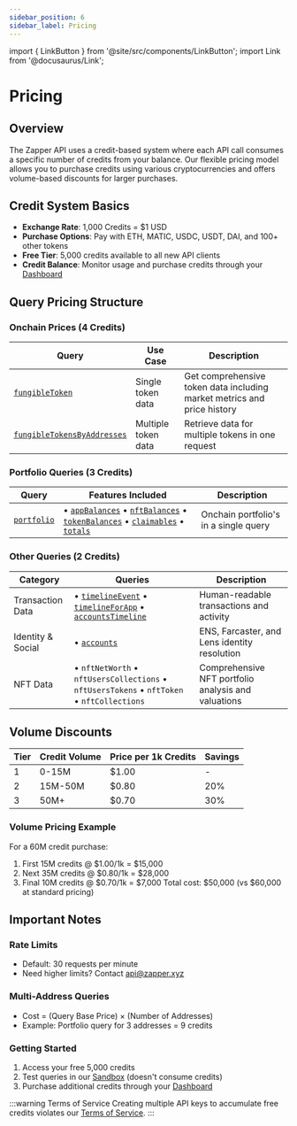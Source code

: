 ```yaml
---
sidebar_position: 6
sidebar_label: Pricing
---
```


import { LinkButton } from '@site/src/components/LinkButton';
import Link from '@docusaurus/Link';

# Pricing

## Overview
The Zapper API uses a credit-based system where each API call consumes a specific number of credits from your balance. Our flexible pricing model allows you to purchase credits using various cryptocurrencies and offers volume-based discounts for larger purchases.

## Credit System Basics
- **Exchange Rate**: 1,000 Credits = $1 USD
- **Purchase Options**: Pay with ETH, MATIC, USDC, USDT, DAI, and 100+ other tokens
- **Free Tier**: 5,000 credits available to all new API clients
- **Credit Balance**: Monitor usage and purchase credits through your [Dashboard](/dashboard)

## Query Pricing Structure

### Onchain Prices (4 Credits)
| Query | Use Case | Description |
|-------|----------|-------------|
| [`fungibleToken`](/docs/api/endpoints/onchain-prices#fungibletoken) | Single token data | Get comprehensive token data including market metrics and price history |
| [`fungibleTokensByAddresses`](/docs/api/endpoints/onchain-prices#fungibletokensbyaddresses) | Multiple token data | Retrieve data for multiple tokens in one request |

### Portfolio Queries (3 Credits)
| Query | Features Included | Description |
|-------|------------------|-------------|
| [`portfolio`](/docs/api/endpoints/portfolio) | • [`appBalances`](/docs/api/endpoints/portfolio) • [`nftBalances`](/docs/api/endpoints/portfolio) • [`tokenBalances`](/docs/api/endpoints/portfolio) • [`claimables`](/docs/api/endpoints/portfolio) • [`totals`](/docs/api/endpoints/portfolio) | Onchain portfolio's in a single query |

### Other Queries (2 Credits)
| Category | Queries | Description |
|----------|---------|-------------|
| Transaction Data | • [`timelineEvent`](/docs/api/endpoints/human-readable-transactions/timeline-event) • [`timelineForApp`](/docs/api/endpoints/human-readable-transactions/app-timelines) • [`accountsTimeline`](/docs/api/endpoints/human-readable-transactions/account-timelines) | Human-readable transactions and activity |
| Identity & Social | • [`accounts`](/docs/api/endpoints/onchain-identity#accounts) | ENS, Farcaster, and Lens identity resolution |
| NFT Data | • `nftNetWorth` • `nftUsersCollections` • `nftUsersTokens` • `nftToken` • `nftCollections` | Comprehensive NFT portfolio analysis and valuations |

## Volume Discounts

| Tier | Credit Volume | Price per 1k Credits | Savings |
|------|---------------|---------------------|---------|
| 1 | 0-15M | $1.00 | - |
| 2 | 15M-50M | $0.80 | 20% |
| 3 | 50M+ | $0.70 | 30% |

### Volume Pricing Example
For a 60M credit purchase:
1. First 15M credits @ $1.00/1k = $15,000
2. Next 35M credits @ $0.80/1k = $28,000
3. Final 10M credits @ $0.70/1k = $7,000
Total cost: $50,000 (vs $60,000 at standard pricing)

## Important Notes

### Rate Limits
- Default: 30 requests per minute
- Need higher limits? Contact api@zapper.xyz

### Multi-Address Queries
- Cost = (Query Base Price) × (Number of Addresses)
- Example: Portfolio query for 3 addresses = 9 credits

### Getting Started
1. Access your free 5,000 credits
2. Test queries in our [Sandbox](/docs/api/sandbox) (doesn't consume credits)
3. Purchase additional credits through your [Dashboard](/dashboard)


<LinkButton href="/docs/api" type="primary" buttonCopy="Get Started" />

:::warning Terms of Service
Creating multiple API keys to accumulate free credits violates our [Terms of Service](https://zapper.xyz/docs/api-terms-of-use.pdf).
:::
